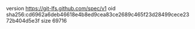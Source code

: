 version https://git-lfs.github.com/spec/v1
oid sha256:cd6962a6deb46618e4b8ed9cea83ce2689c465f23d28499cece2372b404d5e3f
size 69716
